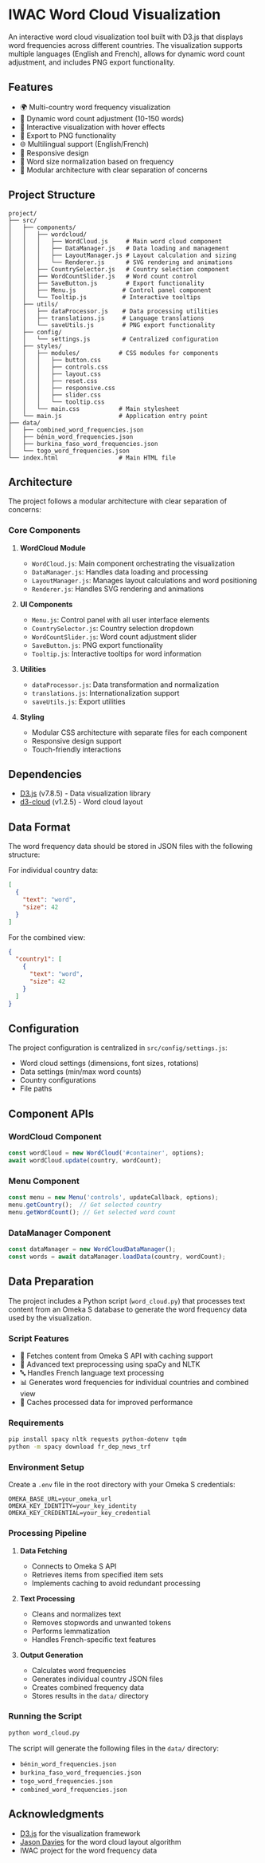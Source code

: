 # IWAC Word Cloud Visualization

An interactive word cloud visualization tool built with D3.js that displays word frequencies across different countries. The visualization supports multiple languages (English and French), allows for dynamic word count adjustment, and includes PNG export functionality.

## Features

- 🌍 Multi-country word frequency visualization
- 🔄 Dynamic word count adjustment (10-150 words)
- 🎨 Interactive visualization with hover effects
- 💾 Export to PNG functionality
- 🌐 Multilingual support (English/French)
- 📱 Responsive design
- 🎯 Word size normalization based on frequency
- 🧩 Modular architecture with clear separation of concerns

## Project Structure

```
project/
├── src/
│   ├── components/
│   │   ├── wordcloud/
│   │   │   ├── WordCloud.js     # Main word cloud component
│   │   │   ├── DataManager.js   # Data loading and management
│   │   │   ├── LayoutManager.js # Layout calculation and sizing
│   │   │   └── Renderer.js      # SVG rendering and animations
│   │   ├── CountrySelector.js   # Country selection component
│   │   ├── WordCountSlider.js   # Word count control
│   │   ├── SaveButton.js        # Export functionality
│   │   ├── Menu.js             # Control panel component
│   │   └── Tooltip.js          # Interactive tooltips
│   ├── utils/
│   │   ├── dataProcessor.js    # Data processing utilities
│   │   ├── translations.js     # Language translations
│   │   └── saveUtils.js        # PNG export functionality
│   ├── config/
│   │   └── settings.js         # Centralized configuration
│   ├── styles/
│   │   ├── modules/           # CSS modules for components
│   │   │   ├── button.css
│   │   │   ├── controls.css
│   │   │   ├── layout.css
│   │   │   ├── reset.css
│   │   │   ├── responsive.css
│   │   │   ├── slider.css
│   │   │   └── tooltip.css
│   │   └── main.css           # Main stylesheet
│   └── main.js                # Application entry point
├── data/
│   ├── combined_word_frequencies.json
│   ├── bénin_word_frequencies.json
│   ├── burkina_faso_word_frequencies.json
│   └── togo_word_frequencies.json
└── index.html                 # Main HTML file
```

## Architecture

The project follows a modular architecture with clear separation of concerns:

### Core Components

1. **WordCloud Module**
   - `WordCloud.js`: Main component orchestrating the visualization
   - `DataManager.js`: Handles data loading and processing
   - `LayoutManager.js`: Manages layout calculations and word positioning
   - `Renderer.js`: Handles SVG rendering and animations

2. **UI Components**
   - `Menu.js`: Control panel with all user interface elements
   - `CountrySelector.js`: Country selection dropdown
   - `WordCountSlider.js`: Word count adjustment slider
   - `SaveButton.js`: PNG export functionality
   - `Tooltip.js`: Interactive tooltips for word information

3. **Utilities**
   - `dataProcessor.js`: Data transformation and normalization
   - `translations.js`: Internationalization support
   - `saveUtils.js`: Export utilities

4. **Styling**
   - Modular CSS architecture with separate files for each component
   - Responsive design support
   - Touch-friendly interactions

## Dependencies

- [D3.js](https://d3js.org/) (v7.8.5) - Data visualization library
- [d3-cloud](https://github.com/jasondavies/d3-cloud) (v1.2.5) - Word cloud layout

## Data Format

The word frequency data should be stored in JSON files with the following structure:

For individual country data:
```json
[
  {
    "text": "word",
    "size": 42
  }
]
```

For the combined view:
```json
{
  "country1": [
    {
      "text": "word",
      "size": 42
    }
  ]
}
```

## Configuration

The project configuration is centralized in `src/config/settings.js`:

- Word cloud settings (dimensions, font sizes, rotations)
- Data settings (min/max word counts)
- Country configurations
- File paths

## Component APIs

### WordCloud Component

```javascript
const wordCloud = new WordCloud('#container', options);
await wordCloud.update(country, wordCount);
```

### Menu Component

```javascript
const menu = new Menu('controls', updateCallback, options);
menu.getCountry();  // Get selected country
menu.getWordCount(); // Get selected word count
```

### DataManager Component

```javascript
const dataManager = new WordCloudDataManager();
const words = await dataManager.loadData(country, wordCount);
```

## Data Preparation

The project includes a Python script (`word_cloud.py`) that processes text content from an Omeka S database to generate the word frequency data used by the visualization.

### Script Features

- 🔄 Fetches content from Omeka S API with caching support
- 🧹 Advanced text preprocessing using spaCy and NLTK
- 🔤 Handles French language text processing
- 📊 Generates word frequencies for individual countries and combined view
- 💾 Caches processed data for improved performance

### Requirements

```bash
pip install spacy nltk requests python-dotenv tqdm
python -m spacy download fr_dep_news_trf
```

### Environment Setup

Create a `.env` file in the root directory with your Omeka S credentials:

```env
OMEKA_BASE_URL=your_omeka_url
OMEKA_KEY_IDENTITY=your_key_identity
OMEKA_KEY_CREDENTIAL=your_key_credential
```

### Processing Pipeline

1. **Data Fetching**
   - Connects to Omeka S API
   - Retrieves items from specified item sets
   - Implements caching to avoid redundant processing

2. **Text Processing**
   - Cleans and normalizes text
   - Removes stopwords and unwanted tokens
   - Performs lemmatization
   - Handles French-specific text features

3. **Output Generation**
   - Calculates word frequencies
   - Generates individual country JSON files
   - Creates combined frequency data
   - Stores results in the `data/` directory

### Running the Script

```bash
python word_cloud.py
```

The script will generate the following files in the `data/` directory:
- `bénin_word_frequencies.json`
- `burkina_faso_word_frequencies.json`
- `togo_word_frequencies.json`
- `combined_word_frequencies.json`

## Acknowledgments

- [D3.js](https://d3js.org/) for the visualization framework
- [Jason Davies](https://github.com/jasondavies/d3-cloud) for the word cloud layout algorithm
- IWAC project for the word frequency data